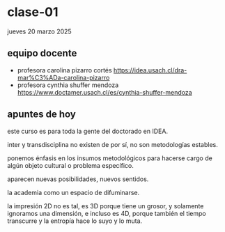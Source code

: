 # clase-01

jueves 20 marzo 2025

## equipo docente

- profesora carolina pizarro cortés <https://idea.usach.cl/dra-mar%C3%ADa-carolina-pizarro>
- profesora cynthia shuffer mendoza <https://www.doctamer.usach.cl/es/cynthia-shuffer-mendoza>

## apuntes de hoy

este curso es para toda la gente del doctorado en IDEA.

inter y transdisciplina no existen de por sí, no son metodologías estables.

ponemos énfasis en los insumos metodológicos para hacerse cargo de algún objeto cultural o problema específico.

aparecen nuevas posibilidades, nuevos sentidos.

la academia como un espacio de difuminarse.

la impresión 2D no es tal, es 3D porque tiene un grosor, y solamente ignoramos una dimensión, e incluso es 4D, porque también el tiempo transcurre y la entropía hace lo suyo y lo muta.
